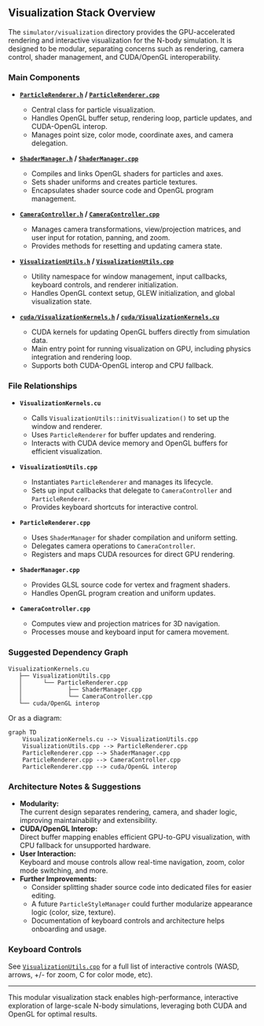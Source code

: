 ## Visualization Stack Overview

The `simulator/visualization` directory provides the GPU-accelerated rendering and interactive visualization for the N-body simulation. It is designed to be modular, separating concerns such as rendering, camera control, shader management, and CUDA/OpenGL interoperability.

### Main Components

- **[`ParticleRenderer.h`](ParticleRenderer.h) / [`ParticleRenderer.cpp`](ParticleRenderer.cpp)**
  - Central class for particle visualization.
  - Handles OpenGL buffer setup, rendering loop, particle updates, and CUDA-OpenGL interop.
  - Manages point size, color mode, coordinate axes, and camera delegation.

- **[`ShaderManager.h`](ShaderManager.h) / [`ShaderManager.cpp`](ShaderManager.cpp)**
  - Compiles and links OpenGL shaders for particles and axes.
  - Sets shader uniforms and creates particle textures.
  - Encapsulates shader source code and OpenGL program management.

- **[`CameraController.h`](CameraController.h) / [`CameraController.cpp`](CameraController.cpp)**
  - Manages camera transformations, view/projection matrices, and user input for rotation, panning, and zoom.
  - Provides methods for resetting and updating camera state.

- **[`VisualizationUtils.h`](VisualizationUtils.h) / [`VisualizationUtils.cpp`](VisualizationUtils.cpp)**
  - Utility namespace for window management, input callbacks, keyboard controls, and renderer initialization.
  - Handles OpenGL context setup, GLEW initialization, and global visualization state.

- **[`cuda/VisualizationKernels.h`](cuda/VisualizationKernels.h) / [`cuda/VisualizationKernels.cu`](cuda/VisualizationKernels.cu)**
  - CUDA kernels for updating OpenGL buffers directly from simulation data.
  - Main entry point for running visualization on GPU, including physics integration and rendering loop.
  - Supports both CUDA-OpenGL interop and CPU fallback.

### File Relationships

- **`VisualizationKernels.cu`**  
  - Calls `VisualizationUtils::initVisualization()` to set up the window and renderer.
  - Uses `ParticleRenderer` for buffer updates and rendering.
  - Interacts with CUDA device memory and OpenGL buffers for efficient visualization.

- **`VisualizationUtils.cpp`**  
  - Instantiates `ParticleRenderer` and manages its lifecycle.
  - Sets up input callbacks that delegate to `CameraController` and `ParticleRenderer`.
  - Provides keyboard shortcuts for interactive control.

- **`ParticleRenderer.cpp`**  
  - Uses `ShaderManager` for shader compilation and uniform setting.
  - Delegates camera operations to `CameraController`.
  - Registers and maps CUDA resources for direct GPU rendering.

- **`ShaderManager.cpp`**  
  - Provides GLSL source code for vertex and fragment shaders.
  - Handles OpenGL program creation and uniform updates.

- **`CameraController.cpp`**  
  - Computes view and projection matrices for 3D navigation.
  - Processes mouse and keyboard input for camera movement.

### Suggested Dependency Graph

```
VisualizationKernels.cu
   ├── VisualizationUtils.cpp
   │      └── ParticleRenderer.cpp
   │             ├── ShaderManager.cpp
   │             └── CameraController.cpp
   └── cuda/OpenGL interop
```

Or as a diagram:

```mermaid
graph TD
    VisualizationKernels.cu --> VisualizationUtils.cpp
    VisualizationUtils.cpp --> ParticleRenderer.cpp
    ParticleRenderer.cpp --> ShaderManager.cpp
    ParticleRenderer.cpp --> CameraController.cpp
    ParticleRenderer.cpp --> cuda/OpenGL interop
```

### Architecture Notes & Suggestions

- **Modularity:**  
  The current design separates rendering, camera, and shader logic, improving maintainability and extensibility.
- **CUDA/OpenGL Interop:**  
  Direct buffer mapping enables efficient GPU-to-GPU visualization, with CPU fallback for unsupported hardware.
- **User Interaction:**  
  Keyboard and mouse controls allow real-time navigation, zoom, color mode switching, and more.
- **Further Improvements:**  
  - Consider splitting shader source code into dedicated files for easier editing.
  - A future `ParticleStyleManager` could further modularize appearance logic (color, size, texture).
  - Documentation of keyboard controls and architecture helps onboarding and usage.

### Keyboard Controls

See [`VisualizationUtils.cpp`](VisualizationUtils.cpp) for a full list of interactive controls (WASD, arrows, +/- for zoom, C for color mode, etc).

---

This modular visualization stack enables high-performance, interactive exploration of large-scale N-body simulations, leveraging both CUDA and OpenGL for optimal results.